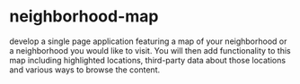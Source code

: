 # neighborhood-map
develop a single page application featuring a map of your neighborhood or a neighborhood you would like to visit. You will then add functionality to this map including highlighted locations, third-party data about those locations and various ways to browse the content.
